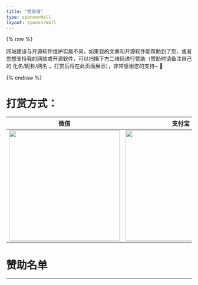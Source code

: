 ```yaml
---
title: "赞助墙"
type: sponsorWall
layout: sponsorWall
---
```


{% raw %}

网站建设与开源软件维护实属不易，如果我的文章和开源软件能帮助到了您，或者您想支持我的网站或开源软件，可以扫描下方二维码进行赞助（赞助时请备注自己的 化名/昵称/网名 ，打赏后将在此页面展示），非常感谢您的支持~ 🌹

{% endraw %}

# 打赏方式：

| 微信                                                         | 支付宝                                                       |
| ------------------------------------------------------------ | ------------------------------------------------------------ |
| <img src="https://blogs.changbaiqi.top/img/wechatpay.png" height="300px" width="300px"> | <img src="https://blogs.changbaiqi.top/img/alipay.png" height="300px" width="300px"> |



# 赞助名单

---


<style>
.reward-wrap {
    display: flex;
    flex-wrap: wrap;
    flex-direction: row;
    margin: 1rem -0.25rem 0.5rem -0.25rem
}

.reward-item-content {
    padding: 1rem;
    border-radius: 12px;
    border: 1px solid #e3e8f7;
    width: calc((100% / 4) - 0.5rem);
    box-shadow: 0 8px 16px -4px #2c2d300c;
    margin: 0 .25rem .5rem .25rem
}

.reward-item-name {
    font-size: 20px;
    font-weight: 700;
    font-family: "PingFang SC", "Hiragino Sans GB", "Microsoft YaHei"
}

.reward-item-time {
    display: flex;
    justify-content: space-between;
    margin-top: 5px;
    align-items: center;
}

.reward-item-money {
    padding: 4px;
    background: #363636;
    color: #fff;
    font-size: 12px;
    border-radius: 4px;
    margin-right: 4px;
    white-space: nowrap;
    height: 26px;
    line-height: 18px;
}

@media screen and (max-width: 700px){
    .reward-item-content {
        width: 100%;

    }
}
</style>
<div class="reward-wrap" id='reward'></div>
<script src="/js/showAppreciation.js"></script>



